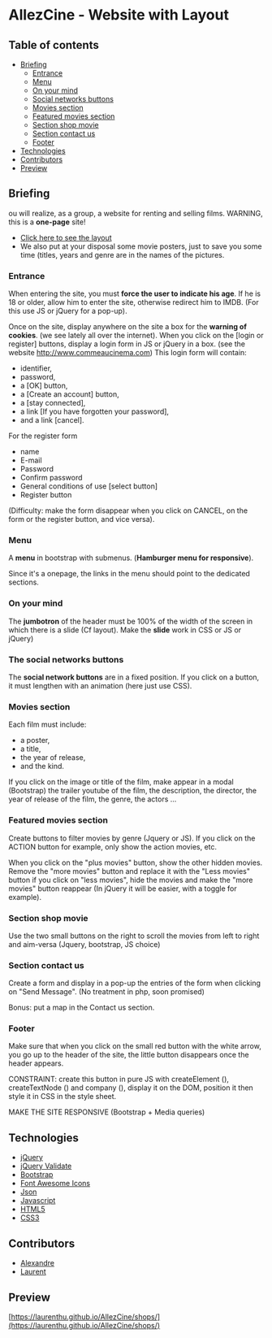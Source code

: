 # AllezCine - Website with Layout

## Table of contents

* [Briefing](#briefing)
    - [Entrance](#entrance)
    - [Menu](#menu)
    - [On your mind](#on-your-mind)
    - [Social networks buttons](#the-social-networks-buttons)
    - [Movies section](#movies-section)
    - [Featured movies section](#featured-movies-section)
    - [Section shop movie](#section-shop-movie)
    - [Section contact us](#section-contact-us)
    - [Footer](#footer)
* [Technologies](#technologies)
* [Contributors](#contributors)
* [Preview](#preview)

## Briefing
ou will realize, as a group, a website for renting and selling films. WARNING, this is a **one-page** site!

- [Click here to see the layout](img/layout-one-v2.jpg)
- We also put at your disposal some movie posters, just to save you some time (titles, years and genre are in the names of the pictures.

### Entrance
When entering the site, you must **force the user to indicate his age**.
If he is 18 or older, allow him to enter the site, otherwise redirect him to IMDB. (For this use JS or jQuery for a pop-up).

Once on the site, display anywhere on the site a box for the **warning of cookies**. (we see lately all over the internet). When you click on the [login or register] buttons, display a login form in JS or jQuery in a box. (see the website http://www.commeaucinema.com)
This login form will contain:
- identifier,
- password,
- a [OK] button,
- a [Create an account] button,
- a [stay connected],
- a link [If you have forgotten your password],
- and a link [cancel].

For the register form
- name
- E-mail
- Password
- Confirm password
- General conditions of use [select button]
- Register button

(Difficulty: make the form disappear when you click on CANCEL, on the form or the register button, and vice versa).

### Menu
A **menu** in bootstrap with submenus. (**Hamburger menu for responsive**).

Since it's a onepage, the links in the menu should point to the dedicated sections.

### On your mind
The **jumbotron** of the header must be 100% of the width of the screen in which there is a slide (Cf layout). Make the **slide** work in CSS or JS or jQuery)

### The social networks buttons
The **social network buttons** are in a fixed position. If you click on a button, it must lengthen with an animation (here just use CSS).

### Movies section
Each film must include:
- a poster,
- a title,
- the year of release,
- and the kind.

If you click on the image or title of the film, make appear in a modal (Bootstrap) the trailer youtube of the film, the description, the director, the year of release of the film, the genre, the actors ...

### Featured movies section
Create buttons to filter movies by genre (Jquery or JS).
If you click on the ACTION button for example, only show the action movies, etc.

When you click on the "plus movies" button, show the other hidden movies. Remove the "more movies" button and replace it with the "Less movies" button if you click on "less movies", hide the movies and make the "more movies" button reappear (In jQuery it will be easier, with a toggle for example).

### Section shop movie
Use the two small buttons on the right to scroll the movies from left to right and aim-versa (Jquery, bootstrap, JS choice)

### Section contact us
Create a form and display in a pop-up
the entries of the form when clicking on "Send Message". (No treatment in php, soon promised)

Bonus: put a map in the Contact us section.

### Footer
Make sure that when you click on the small red button with the white arrow, you go up to the header of the site, the little button disappears once the header appears.

CONSTRAINT: create this button in pure JS with createElement (), createTextNode () and company (), display it on the DOM, position it then style it in CSS in the style sheet.

MAKE THE SITE RESPONSIVE (Bootstrap + Media queries)

## Technologies

* [jQuery](http://jquery.com/)
* [jQuery Validate](https://jqueryvalidation.org/)
* [Bootstrap](https://getbootstrap.com/)
* [Font Awesome Icons](https://fontawesome.com/)
* [Json](https://www.json.org/)
* [Javascript](https://developer.mozilla.org/en-US/docs/Web/JavaScript)
* [HTML5](https://www.w3.org/html/)
* [CSS3](https://www.w3.org/Style/CSS/)

## Contributors

* [Alexandre](https://github.com/alexandrentougas)
* [Laurent](https://github.com/laurenthu)

## Preview

[https://laurenthu.github.io/AllezCine/shops/](https://laurenthu.github.io/AllezCine/shops/)
